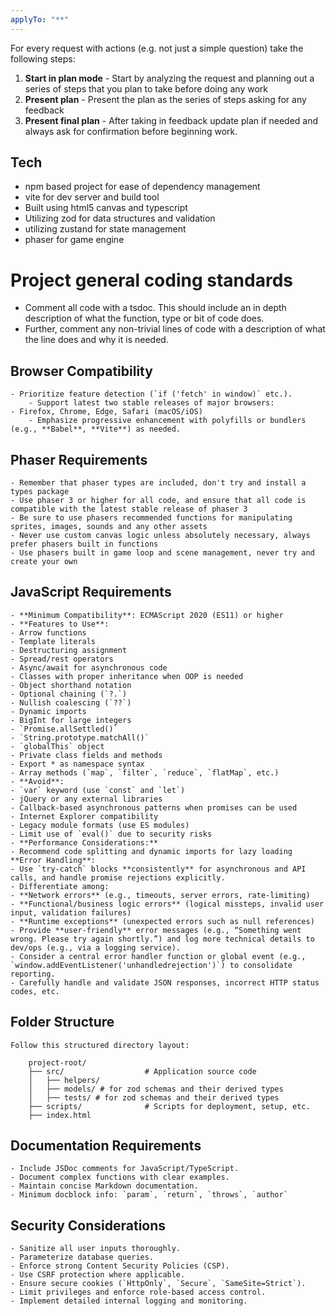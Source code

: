 ```yaml
---
applyTo: "**"
---
```


For every request with actions (e.g. not just a simple question) take the following steps:

1. **Start in plan mode** - Start by analyzing the request and planning out a series of steps that you plan to take before doing any work
2. **Present plan** - Present the plan as the series of steps asking for any feedback
3. **Present final plan** - After taking in feedback update plan if needed and always ask for confirmation before beginning work.

## Tech

- npm based project for ease of dependency management
- vite for dev server and build tool
- Built using html5 canvas and typescript
- Utilizing zod for data structures and validation
- utilizing zustand for state management
- phaser for game engine

# Project general coding standards

- Comment all code with a tsdoc. This should include an in depth description of what the function, type or bit of code does.
- Further, comment any non-trivial lines of code with a description of what the line does and why it is needed.

## Browser Compatibility

    - Prioritize feature detection (`if ('fetch' in window)` etc.).
        - Support latest two stable releases of major browsers:
    - Firefox, Chrome, Edge, Safari (macOS/iOS)
        - Emphasize progressive enhancement with polyfills or bundlers (e.g., **Babel**, **Vite**) as needed.

## Phaser Requirements

    - Remember that phaser types are included, don't try and install a types package
    - Use phaser 3 or higher for all code, and ensure that all code is compatible with the latest stable release of phaser 3
    - Be sure to use phasers recommended functions for manipulating sprites, images, sounds and any other assets
    - Never use custom canvas logic unless absolutely necessary, always prefer phasers built in functions
    - Use phasers built in game loop and scene management, never try and create your own

## JavaScript Requirements

    - **Minimum Compatibility**: ECMAScript 2020 (ES11) or higher
    - **Features to Use**:
    - Arrow functions
    - Template literals
    - Destructuring assignment
    - Spread/rest operators
    - Async/await for asynchronous code
    - Classes with proper inheritance when OOP is needed
    - Object shorthand notation
    - Optional chaining (`?.`)
    - Nullish coalescing (`??`)
    - Dynamic imports
    - BigInt for large integers
    - `Promise.allSettled()`
    - `String.prototype.matchAll()`
    - `globalThis` object
    - Private class fields and methods
    - Export * as namespace syntax
    - Array methods (`map`, `filter`, `reduce`, `flatMap`, etc.)
    - **Avoid**:
    - `var` keyword (use `const` and `let`)
    - jQuery or any external libraries
    - Callback-based asynchronous patterns when promises can be used
    - Internet Explorer compatibility
    - Legacy module formats (use ES modules)
    - Limit use of `eval()` due to security risks
    - **Performance Considerations:**
    - Recommend code splitting and dynamic imports for lazy loading
    **Error Handling**:
    - Use `try-catch` blocks **consistently** for asynchronous and API calls, and handle promise rejections explicitly.
    - Differentiate among:
    - **Network errors** (e.g., timeouts, server errors, rate-limiting)
    - **Functional/business logic errors** (logical missteps, invalid user input, validation failures)
    - **Runtime exceptions** (unexpected errors such as null references)
    - Provide **user-friendly** error messages (e.g., “Something went wrong. Please try again shortly.”) and log more technical details to dev/ops (e.g., via a logging service).
    - Consider a central error handler function or global event (e.g., `window.addEventListener('unhandledrejection')`) to consolidate reporting.
    - Carefully handle and validate JSON responses, incorrect HTTP status codes, etc.

## Folder Structure

    Follow this structured directory layout:

    	project-root/
    	├── src/                  # Application source code
    	│   ├── helpers/
    	│   ├── models/ # for zod schemas and their derived types
        │   ├── tests/ # for zod schemas and their derived types
    	├── scripts/              # Scripts for deployment, setup, etc.
        ├── index.html

## Documentation Requirements

    - Include JSDoc comments for JavaScript/TypeScript.
    - Document complex functions with clear examples.
    - Maintain concise Markdown documentation.
    - Minimum docblock info: `param`, `return`, `throws`, `author`

## Security Considerations

    - Sanitize all user inputs thoroughly.
    - Parameterize database queries.
    - Enforce strong Content Security Policies (CSP).
    - Use CSRF protection where applicable.
    - Ensure secure cookies (`HttpOnly`, `Secure`, `SameSite=Strict`).
    - Limit privileges and enforce role-based access control.
    - Implement detailed internal logging and monitoring.
